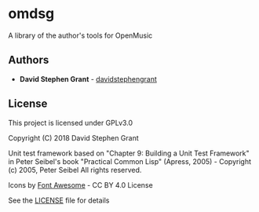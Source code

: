 # omdsg

A library of the author's tools for OpenMusic

## Authors

* **David Stephen Grant** - [davidstephengrant](https://github.com/davidstephengrant)

## License

This project is licensed under GPLv3.0

Copyright (C) 2018  David Stephen Grant

Unit test framework based on "Chapter 9: Building a Unit Test Framework" in Peter Seibel's book "Practical Common Lisp" (Apress, 2005) - Copyright (c) 2005, Peter Seibel All rights reserved.

Icons by [Font Awesome](https://github.com/FortAwesome) - CC BY 4.0 License

See the [LICENSE](LICENSE) file for details
